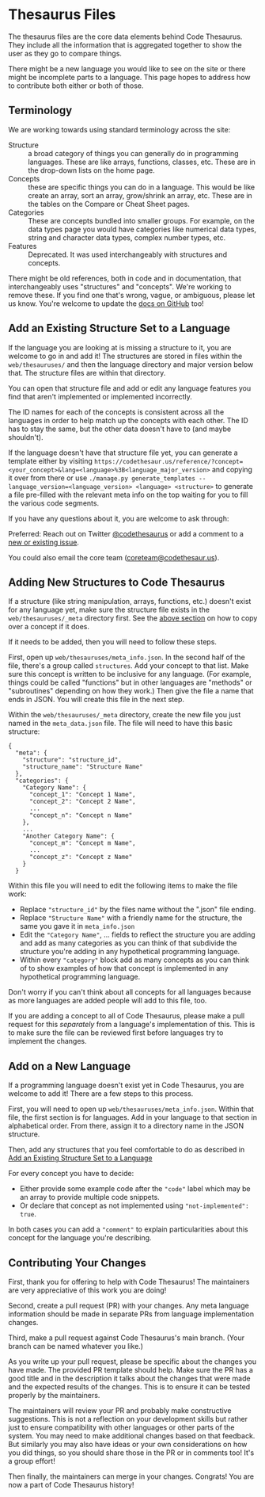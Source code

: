 # Thesaurus Files

The thesaurus files are the core data elements behind Code Thesaurus. They include all the information that is aggregated together to show the user as they go to compare things.

There might be a new language you would like to see on the site or there might be incomplete parts to a language. This page hopes to address how to contribute both either or both of those.

## Terminology

We are working towards using standard terminology across the site:

<dl>
  <dt>Structure</dt>
  <dd>
    a broad category of things you can generally do in programming languages. These are like arrays, functions, classes, etc. These are in the drop-down lists on the home page.
  </dd>
  <dt>Concepts</dt>
  <dd>
    these are specific things you can do in a language. This would be like create an array, sort an array, grow/shrink an array, etc. These are in the tables on the Compare or Cheat Sheet pages.
  </dd>
  <dt>Categories</dt>
  <dd>
    These are concepts bundled into smaller groups. For example, on the data types page you would have categories like numerical data types, string and character data types, complex number types, etc.
  </dd>
  <dt>Features</dt>
  <dd>
    Deprecated. It was used interchangeably with structures and concepts.
  </dd>
</dl>

There might be old references, both in code and in documentation, that interchangeably uses "structures" and "concepts". We're working to remove these. If you find one that's wrong, vague, or ambiguous, please let us know. You're welcome to update the [docs on GitHub](https://github.com/codethesaurus/docs) too!

## Add an Existing Structure Set to a Language

If the language you are looking at is missing a structure to it, you are welcome to go in and add it! The structures are stored in files within the `web/thesauruses/` and then the language directory and major version below that. The structure files are within that directory.

You can open that structure file and add or edit any language features you find that aren't implemented or implemented incorrectly.

The ID names for each of the concepts is consistent across all the languages in order to help match up the concepts with each other. The ID has to stay the same, but the other data doesn't have to (and maybe shouldn't).

If the language doesn't have that structure file yet, you can generate a template either by visiting `https://codethesaur.us/reference/?concept=<your_concept>&lang=<language>%3B<language_major_version>`
and copying it over from there or use `./manage.py generate_templates --language_version=<language_version> <language> <structure>` to generate a file pre-filled with the relevant meta info on the top waiting for you to fill the various code segments.

If you have any questions about it, you are welcome to ask through:

Preferred: Reach out on Twitter [@codethesaurus](https://twitter.com/codethesaurus) or add a comment to a [new or existing issue](https://github.com/codethesaurus/codethesaur.us/issues).

You could also email the core team ([coreteam@codethesaur.us](mailto:coreteam@codethesaur.us)).

## Adding New Structures to Code Thesaurus

If a structure (like string manipulation, arrays, functions, etc.) doesn't exist for any language yet, make sure the structure file exists in the `web/thesauruses/_meta` directory first. See the [above section](#add-an-existing-structure-set-to-a-language) on how to copy over a concept if it does.

If it needs to be added, then you will need to follow these steps.

First, open up `web/thesauruses/meta_info.json`. In the second half of the file, there's a group called `structures`. Add your concept to that list. Make sure this concept is written to be inclusive for any language. (For example, things could be called "functions" but in other languages are "methods" or "subroutines" depending on how they work.) Then give the file a name that ends in JSON. You will create this file in the next step.

Within the `web/thesauruses/_meta` directory, create the new file you just named in the `meta_data.json` file. The file will need to have this basic structure:

```
{
  "meta": {
    "structure": "structure_id",
    "structure_name": "Structure Name"
  },
  "categories": {
    "Category Name": {
      "concept_1": "Concept 1 Name",
      "concept_2": "Concept 2 Name",
      ...
      "concept_n": "Concept n Name"
    },
    ...
    "Another Category Name": {
      "concept_m": "Concept m Name",
      ...
      "concept_z": "Concept z Name"
    }
  }
```

Within this file you will need to edit the following items to make the file work:

* Replace `"structure_id"` by the files name without the ".json" file ending.
* Replace `"Structure Name"` with a friendly name for the structure, the same you gave it in `meta_info.json`
* Edit the `"Category Name"`, ... fields to reflect the structure you are adding and add as many categories as you can think of that subdivide the structure you're adding in any hypothetical programming language.
* Within every `"category"` block add as many concepts as you can think of to show examples of how that concept is implemented in any hypothetical programming language.

Don't worry if you can't think about all concepts for all languages because as more languages are added people will add to this file, too.

If you are adding a concept to all of Code Thesaurus, please make a pull request for this _separately_ from a language's implementation of this. This is to make sure the file can be reviewed first before languages try to implement the changes.

## Add on a New Language

If a programming language doesn't exist yet in Code Thesaurus, you are welcome to add it! There are a few steps to this process.

First, you will need to open up `web/thesauruses/meta_info.json`. Within that file, the first section is for languages. Add in your language to that section in alphabetical order. From there, assign it to a directory name in the JSON structure.

Then, add any structures that you feel comfortable to do as described in [Add an Existing Structure Set to a Language](#add-an-existing-structure-set-to-a-language)

For every concept you have to decide:
* Either provide some example code after the `"code"` label which may be an array to provide multiple code snippets.
* Or declare that concept as not implemented using `"not-implemented": true`.

In both cases you can add a `"comment"` to explain particularities about this concept for the language you're describing.

## Contributing Your Changes

First, thank you for offering to help with Code Thesaurus! The maintainers are very appreciative of this work you are doing!

Second, create a pull request (PR) with your changes. Any meta language information should be made in separate PRs from language implementation changes.

Third, make a pull request against Code Thesaurus's main branch. (Your branch can be named whatever you like.)

As you write up your pull request, please be specific about the changes you have made. The provided PR template should help. Make sure the PR has a good title and in the description it talks about the changes that were made and the expected results of the changes. This is to ensure it can be tested properly by the maintainers.

The maintainers will review your PR and probably make constructive suggestions. This is not a reflection on your development skills but rather just to ensure compatibility with other languages or other parts of the system. You may need to make additional changes based on that feedback. But similarly you may also have ideas or your own considerations on how you did things, so you should share those in the PR or in comments too! It's a group effort!

Then finally, the maintainers can merge in your changes. Congrats! You are now a part of Code Thesaurus history!
